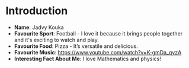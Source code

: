 # Introduction

- **Name**: Jadvy Kouka
- **Favourite Sport**: Football - I love it because it brings people together and it's exciting to watch and play.
- **Favourite Food**: Pizza - It’s versatile and delicious.
- **Favourite Music**: https://www.youtube.com/watch?v=K-gmDa_qyzA
- **Interesting Fact About Me**: I love Mathematics and physics!